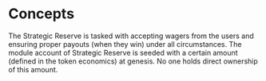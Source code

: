 # **Concepts**

The Strategic Reserve is tasked with accepting wagers from the users and ensuring proper payouts (when they win) under all circumstances. The module account of Strategic Reserve is seeded with a certain amount (defined in the token economics) at genesis. No one holds direct ownership of this amount.

